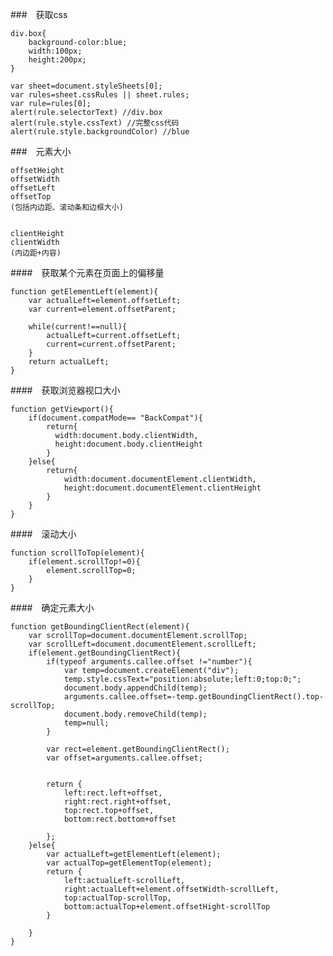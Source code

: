 ###　获取css

    div.box{
        background-color:blue;
        width:100px;
        height:200px;
    }

    var sheet=document.styleSheets[0];
    var rules=sheet.cssRules || sheet.rules;
    var rule=rules[0];
    alert(rule.selectorText) //div.box
    alert(rule.style.cssText) //完整css代码
    alert(rule.style.backgroundColor) //blue


###　元素大小

    offsetHeight
    offsetWidth
    offsetLeft
    offsetTop
    (包括内边距、滚动条和边框大小)


    clientHeight
    clientWidth
    (内边距+内容)

####　获取某个元素在页面上的偏移量

    function getElementLeft(element){
        var actualLeft=element.offsetLeft;
        var current=element.offsetParent;

        while(current!==null){
            actualLeft=current.offsetLeft;
            current=current.offsetParent;
        }
        return actualLeft;
    }

####　获取浏览器视口大小

    function getViewport(){
        if(document.compatMode== "BackCompat"){
            return{
              width:document.body.clientWidth,
              height:document.body.clientHeight
            }
        }else{
            return{
                width:document.documentElement.clientWidth,
                height:document.documentElement.clientHeight
            }
        }
    }

####　滚动大小

    function scrollToTop(element){
        if(element.scrollTop!=0){
            element.scrollTop=0;
        }
    }

####　确定元素大小

    function getBoundingClientRect(element){
        var scrollTop=document.documentElement.scrollTop;
        var scrollLeft=document.documentElement.scrollLeft;
        if(element.getBoundingClientRect){
            if(typeof arguments.callee.offset !="number"){
                var temp=document.createElement("div");
                temp.style.cssText="position:absolute;left:0;top:0;";
                document.body.appendChild(temp);
                arguments.callee.offset=-temp.getBoundingClientRect().top-scrollTop;
                document.body.removeChild(temp);
                temp=null;
            }

            var rect=element.getBoundingClientRect();
            var offset=arguments.callee.offset;


            return {
                left:rect.left+offset,
                right:rect.right+offset,
                top:rect.top+offset,
                bottom:rect.bottom+offset

            };
        }else{
            var actualLeft=getElementLeft(element);
            var actualTop=getElementTop(element);
            return {
                left:actualLeft-scrollLeft,
                right:actualLeft+element.offsetWidth-scrollLeft,
                top:actualTop-scrollTop,
                bottom:actualTop+element.offsetHight-scrollTop
            }

        }
    }